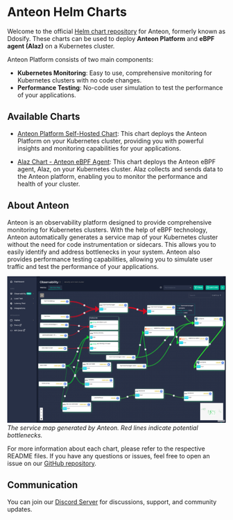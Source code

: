 # Anteon Helm Charts

Welcome to the official [Helm chart repository](https://github.com/getanteon/anteon-helm-charts) for Anteon, formerly known as Ddosify. These charts can be used to deploy **Anteon Platform** and **eBPF agent (Alaz)** on a Kubernetes cluster.

Anteon Platform consists of two main components:
- **Kubernetes Monitoring**: Easy to use, comprehensive monitoring for Kubernetes clusters with no code changes.
- **Performance Testing**: No-code user simulation to test the performance of your applications.

## Available Charts

- [Anteon Platform Self-Hosted Chart](./charts/anteon/README.md): This chart deploys the Anteon Platform on your Kubernetes cluster, providing you with powerful insights and monitoring capabilities for your applications.

- [Alaz Chart - Anteon eBPF Agent](./charts/alaz/README.md): This chart deploys the Anteon eBPF agent, Alaz, on your Kubernetes cluster. Alaz collects and sends data to the Anteon platform, enabling you to monitor the performance and health of your cluster.

## About Anteon

Anteon is an observability platform designed to provide comprehensive monitoring for Kubernetes clusters. With the help of eBPF technology, Anteon automatically generates a service map of your Kubernetes cluster without the need for code instrumentation or sidecars. This allows you to easily identify and address bottlenecks in your system. Anteon also provides performance testing capabilities, allowing you to simulate user traffic and test the performance of your applications.

![Anteon Kubernetes Monitoring Service Map](assets/anteon_service_map.png)
*The service map generated by Anteon. Red lines indicate potential bottlenecks.*

For more information about each chart, please refer to the respective README files. If you have any questions or issues, feel free to open an issue on our [GitHub repository](https://github.com/getanteon/anteon-helm-charts/issues).

## Communication

You can join our [Discord Server](https://discord.com/invite/9KdnrSUZQg) for discussions, support, and community updates.
